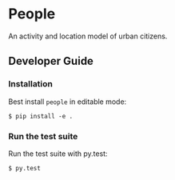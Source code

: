 # People

An activity and location model of urban citizens.

## Developer Guide

### Installation

Best install `people` in editable mode:

    $ pip install -e .

### Run the test suite

Run the test suite with py.test:

    $ py.test
